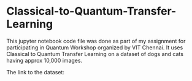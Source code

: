 # Classical-to-Quantum-Transfer-Learning

This jupyter notebook code file was done as part of my assignment for participating in Quantum Workshop organized by VIT Chennai.
It uses Classical to Quantum Transfer Learning on a dataset of dogs and cats having approx 10,000 images.

The link to the dataset: 
